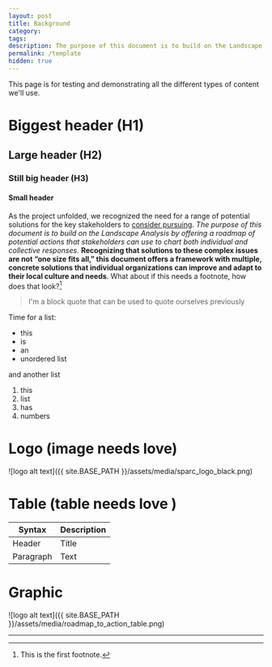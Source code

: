 ```yaml
---
layout: post
title: Background
category:
tags:
description: The purpose of this document is to build on the Landscape Analysis by offering a roadmap of potential actions that stakeholders can use to chart both individual and collective responses.
permalink: /template
hidden: true
---
```


This page is for testing and demonstrating all the different types of content we'll use.

# Biggest header (H1)
## Large header (H2)
### Still big header (H3)
#### Small header

As the project unfolded, we recognized the need for a range of potential solutions for the key stakeholders to [consider pursuing](https://josephmcarthur.github.io/infrastructure/template). *The purpose of this document is to build on the Landscape Analysis by offering a roadmap of potential actions that stakeholders can use to chart both individual and collective responses*. **Recognizing that solutions to these complex issues are not “one size fits all,” this document offers a framework with multiple, concrete solutions that individual organizations can improve and adapt to their local culture and needs**. What about if this needs a footnote, how does that look?[^1]

> I'm a block quote that can be used to quote ourselves previously


Time for a list:

* this
* is
* an
* unordered list

and another list

1. this
2. list
3. has
4. numbers

# Logo (image needs love)

![logo alt text]({{ site.BASE_PATH }}/assets/media/sparc_logo_black.png)

# Table (table needs love )

| Syntax      | Description |
| ----------- | ----------- |
| Header      | Title       |
| Paragraph   | Text        |

# Graphic

![logo alt text]({{ site.BASE_PATH }}/assets/media/roadmap_to_action_table.png)




***


[^1]: This is the first footnote.
